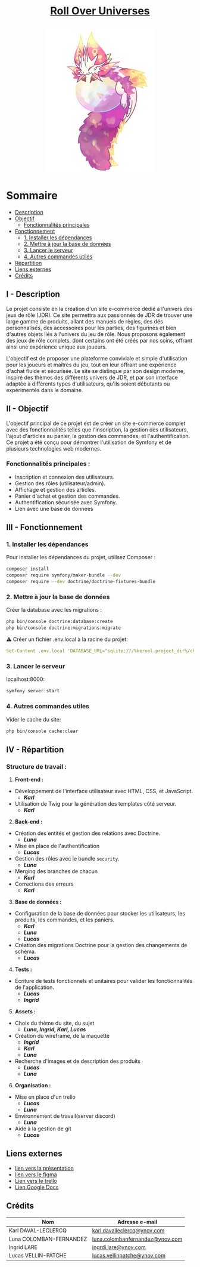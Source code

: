 # <center> <ins>**Roll Over Universes**

<div align="center">
    <img src = public/assets/images/logo-projetPHP.png alt="Project Image" width="300" height="400" />
</div> 

# Sommaire
- [Description](#description)
- [Objectif](#objectif)
    - [Fonctionnalités principales](#fonctionnalités-principales-)
- [Fonctionnement](#fonctionnement)
  - [1. Installer les dépendances](#1-installer-les-dépendances)
  - [2. Mettre à jour la base de données](#2-mettre-à-jour-la-base-de-données)
  - [3. Lancer le serveur](#3-lancer-le-serveur)
  - [4. Autres commandes utiles](#4-autres-commandes-utiles)
- [Répartition](#répartition)
- [Liens externes](#liens-externes)
- [Crédits](#crédits)



## I - Description
Le projet consiste en la création d'un site e-commerce dédié à l'univers des jeux de rôle (JDR). Ce site permettra aux passionnés de JDR de trouver une large gamme de produits, allant des manuels de règles, des dés personnalisés, des accessoires pour les parties, des figurines et bien d'autres objets liés à l'univers du jeu de rôle. Nous proposons également des jeux de rôle complets, dont certains ont été créés par nos soins, offrant ainsi une expérience unique aux joueurs.

L'objectif est de proposer une plateforme conviviale et simple d'utilisation pour les joueurs et maîtres du jeu, tout en leur offrant une expérience d'achat fluide et sécurisée. Le site se distingue par son design moderne, inspiré des thèmes des différents univers de JDR, et par son interface adaptée à différents types d'utilisateurs, qu'ils soient débutants ou expérimentés dans le domaine. 

## II - Objectif
L'objectif principal de ce projet est de créer un site e-commerce complet avec des fonctionnalités telles que l'inscription, la gestion des utilisateurs, l'ajout d'articles au panier, la gestion des commandes, et l'authentification. Ce projet a été conçu pour démontrer l'utilisation de Symfony et de plusieurs technologies web modernes.

### Fonctionnalités principales :
- Inscription et connexion des utilisateurs.
- Gestion des rôles (utilisateur/admin).
- Affichage et gestion des articles.
- Panier d'achat et gestion des commandes.
- Authentification sécurisée avec Symfony.
- Lien avec une base de données

## III - Fonctionnement

### 1. Installer les dépendances

Pour installer les dépendances du projet, utilisez Composer :
```bash
composer install
composer require symfony/maker-bundle --dev
composer require --dev doctrine/doctrine-fixtures-bundle
```

### 2. Mettre à jour la base de données

Créer la database avec les migrations :
```bash
php bin/console doctrine:database:create
php bin/console doctrine:migrations:migrate
```

⚠️ Créer un fichier .env.local à la racine du projet:
```yaml
Set-Content .env.local 'DATABASE_URL="sqlite:///%kernel.project_dir%/chemin où va se créer la DB"'
```

### 3. Lancer le serveur

localhost:8000:
```bash
symfony server:start
```

### 4. Autres commandes utiles

Vider le cache du site:
```bash
php bin/console cache:clear
```


## IV - Répartition

### Structure de travail :
1. **Front-end :**  
- Développement de l'interface utilisateur avec HTML, CSS, et JavaScript.
    - ***Karl***
- Utilisation de Twig pour la génération des templates côté serveur.
    - ***Karl***

2. **Back-end :**  
- Création des entités et gestion des relations avec Doctrine.
    - ***Luna***
- Mise en place de l'authentification
    - ***Lucas***
- Gestion des rôles avec le bundle `security`.
    - ***Luna***
- Merging des branches de chacun
    - ***Karl***
- Corrections des erreurs
    - ***Karl***

3. **Base de données :**  
- Configuration de la base de données pour stocker les utilisateurs, les produits, les commandes, et les paniers.
    - ***Karl***
    - ***Luna***
    - ***Lucas***
- Création des migrations Doctrine pour la gestion des changements de schéma.
    - ***Lucas***

4. **Tests :**  
- Écriture de tests fonctionnels et unitaires pour valider les fonctionnalités de l'application.
    - ***Lucas***
    - ***Ingrid***

5. **Assets :**
- Choix du thème du site, du sujet
    - ***Luna, Ingrid, Karl, Lucas***
- Création du wireframe, de la maquette
    - ***Ingrid***
    - ***Karl***
    - ***Luna***
- Recherche d'images et de description des produits
    - ***Lucas***
    - ***Luna***

6. **Organisation :**
- Mise en place d'un trello
    - ***Lucas***
    - ***Luna***
- Environnement de travail(server discord)
    - ***Luna***
- Aide à la gestion de git
    - ***Lucas***

## Liens externes
- [lien vers la présentation](https://docs.google.com/presentation/d/11zSmYYjIhbzuo_pQXSzKsb_Ncbj48xAk4mlYSbPlrXM/edit?usp=sharing)
- [lien vers le figma](https://www.figma.com/design/WiNXb5TW2q4FstjTS4g829/Roll-over-universes?node-id=0-1&p=f&t=0DBxFzxPo484LGY3-0)
- [Lien vers le trello](https://trello.com/b/njH6ijAC/roll-over-universes)
- [Lien Google Docs](https://docs.google.com/document/d/1Gri2B37_86I-WmdAy71K5zFHDuE8KI4VkV3OZ4ea0r4/edit?usp=sharing)

## Crédits

| Nom                     | Adresse e-mail                  |
|-------------------------|---------------------------------|
| Karl DAVAL-LECLERCQ     | karl.davalleclercq@ynov.com     |
| Luna COLOMBAN-FERNANDEZ | luna.colombanfernandez@ynov.com |
| Ingrid LARE             | ingrdi.lare@ynov.com            |
| Lucas VELLIN-PATCHE     | lucas.vellinpatche@ynov.com     |

